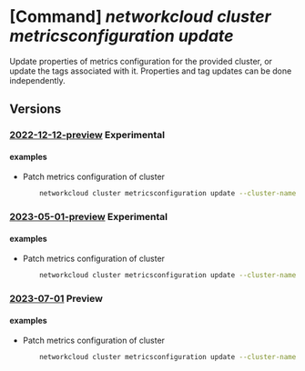 # [Command] _networkcloud cluster metricsconfiguration update_

Update properties of metrics configuration for the provided cluster, or update the tags associated with it. Properties and tag updates can be done independently.

## Versions

### [2022-12-12-preview](/Resources/mgmt-plane/L3N1YnNjcmlwdGlvbnMve30vcmVzb3VyY2Vncm91cHMve30vcHJvdmlkZXJzL21pY3Jvc29mdC5uZXR3b3JrY2xvdWQvY2x1c3RlcnMve30vbWV0cmljc2NvbmZpZ3VyYXRpb25zL3t9/2022-12-12-preview.xml) **Experimental**

<!-- mgmt-plane /subscriptions/{}/resourcegroups/{}/providers/microsoft.networkcloud/clusters/{}/metricsconfigurations/{} 2022-12-12-preview -->

#### examples

- Patch metrics configuration of cluster
    ```bash
        networkcloud cluster metricsconfiguration update --cluster-name "clusterName" --collection-interval 15 --enabled-metrics "metric1" "metric2" --tags key1="myvalue1" key2="myvalue2" --resource-group "resourceGroupName"
    ```

### [2023-05-01-preview](/Resources/mgmt-plane/L3N1YnNjcmlwdGlvbnMve30vcmVzb3VyY2Vncm91cHMve30vcHJvdmlkZXJzL21pY3Jvc29mdC5uZXR3b3JrY2xvdWQvY2x1c3RlcnMve30vbWV0cmljc2NvbmZpZ3VyYXRpb25zL3t9/2023-05-01-preview.xml) **Experimental**

<!-- mgmt-plane /subscriptions/{}/resourcegroups/{}/providers/microsoft.networkcloud/clusters/{}/metricsconfigurations/{} 2023-05-01-preview -->

#### examples

- Patch metrics configuration of cluster
    ```bash
        networkcloud cluster metricsconfiguration update --cluster-name "clusterName" --collection-interval 15 --enabled-metrics "metric1" "metric2" --tags key1="myvalue1" key2="myvalue2" --resource-group "resourceGroupName"
    ```

### [2023-07-01](/Resources/mgmt-plane/L3N1YnNjcmlwdGlvbnMve30vcmVzb3VyY2Vncm91cHMve30vcHJvdmlkZXJzL21pY3Jvc29mdC5uZXR3b3JrY2xvdWQvY2x1c3RlcnMve30vbWV0cmljc2NvbmZpZ3VyYXRpb25zL3t9/2023-07-01.xml) **Preview**

<!-- mgmt-plane /subscriptions/{}/resourcegroups/{}/providers/microsoft.networkcloud/clusters/{}/metricsconfigurations/{} 2023-07-01 -->

#### examples

- Patch metrics configuration of cluster
    ```bash
        networkcloud cluster metricsconfiguration update --cluster-name "clusterName" --collection-interval 15 --enabled-metrics "metric1" "metric2" --tags key1="myvalue1" key2="myvalue2" --resource-group "resourceGroupName"
    ```
